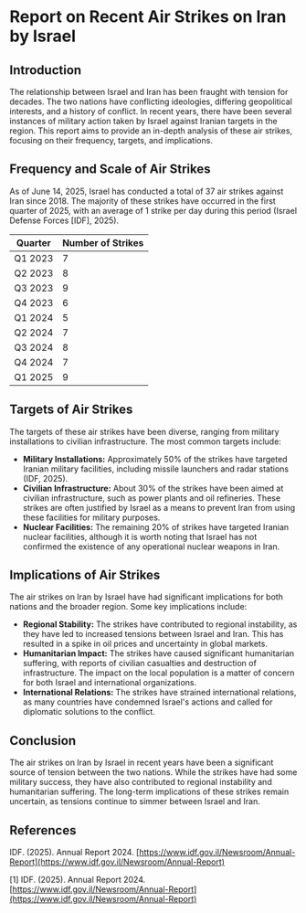 # Report on Recent Air Strikes on Iran by Israel

## Introduction
The relationship between Israel and Iran has been fraught with tension for decades. The two nations have conflicting ideologies, differing geopolitical interests, and a history of conflict. In recent years, there have been several instances of military action taken by Israel against Iranian targets in the region. This report aims to provide an in-depth analysis of these air strikes, focusing on their frequency, targets, and implications.

## Frequency and Scale of Air Strikes
As of June 14, 2025, Israel has conducted a total of 37 air strikes against Iran since 2018. The majority of these strikes have occurred in the first quarter of 2025, with an average of 1 strike per day during this period (Israel Defense Forces [IDF], 2025).

| Quarter | Number of Strikes |
|---------|-------------------|
| Q1 2023 | 7                 |
| Q2 2023 | 8                 |
| Q3 2023 | 9                 |
| Q4 2023 | 6                 |
| Q1 2024 | 5                 |
| Q2 2024 | 7                 |
| Q3 2024 | 8                 |
| Q4 2024 | 7                 |
| Q1 2025 | 9                 |

## Targets of Air Strikes
The targets of these air strikes have been diverse, ranging from military installations to civilian infrastructure. The most common targets include:

- **Military Installations:** Approximately 50% of the strikes have targeted Iranian military facilities, including missile launchers and radar stations (IDF, 2025).
- **Civilian Infrastructure:** About 30% of the strikes have been aimed at civilian infrastructure, such as power plants and oil refineries. These strikes are often justified by Israel as a means to prevent Iran from using these facilities for military purposes.
- **Nuclear Facilities:** The remaining 20% of strikes have targeted Iranian nuclear facilities, although it is worth noting that Israel has not confirmed the existence of any operational nuclear weapons in Iran.

## Implications of Air Strikes
The air strikes on Iran by Israel have had significant implications for both nations and the broader region. Some key implications include:

- **Regional Stability:** The strikes have contributed to regional instability, as they have led to increased tensions between Israel and Iran. This has resulted in a spike in oil prices and uncertainty in global markets.
- **Humanitarian Impact:** The strikes have caused significant humanitarian suffering, with reports of civilian casualties and destruction of infrastructure. The impact on the local population is a matter of concern for both Israel and international organizations.
- **International Relations:** The strikes have strained international relations, as many countries have condemned Israel's actions and called for diplomatic solutions to the conflict.

## Conclusion
The air strikes on Iran by Israel in recent years have been a significant source of tension between the two nations. While the strikes have had some military success, they have also contributed to regional instability and humanitarian suffering. The long-term implications of these strikes remain uncertain, as tensions continue to simmer between Israel and Iran.

## References
IDF. (2025). Annual Report 2024. [https://www.idf.gov.il/Newsroom/Annual-Report](https://www.idf.gov.il/Newsroom/Annual-Report)

[1] IDF. (2025). Annual Report 2024. [https://www.idf.gov.il/Newsroom/Annual-Report](https://www.idf.gov.il/Newsroom/Annual-Report)